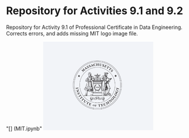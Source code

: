 # Repository for Activities 9.1 and 9.2
Repository for Activity 9.1 of  Professional Certificate in Data Engineering. 
Corrects errors, and adds missing MIT logo image file.  

"[] (MIT.ipynb"
<img src= "./MIT.png" width='300'/>   

